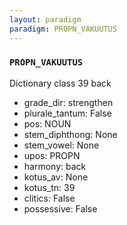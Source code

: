 ```yaml
---
layout: paradigm
paradigm: PROPN_VAKUUTUS
---
```

### ` PROPN_VAKUUTUS `

Dictionary class 39 back
* grade_dir: strengthen
* plurale_tantum: False
* pos: NOUN
* stem_diphthong: None
* stem_vowel: None
* upos: PROPN
* harmony: back
* kotus_av: None
* kotus_tn: 39
* clitics: False
* possessive: False
